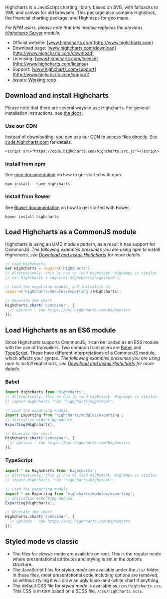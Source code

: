 Highcharts is a JavaScript charting library based on SVG, with fallbacks to VML and canvas for old browsers. This
package also contains Highstock, the financial charting package, and Highmaps for geo maps.

_For NPM users, please note that this module replaces the
previous [Highcharts Server](https://www.npmjs.com/package/highcharts-server) module._

* Official website: [www.highcharts.com](http://www.highcharts.com)
* Download page: [www.highcharts.com/download](http://www.highcharts.com/download)
* Licensing: [www.highcharts.com/license](http://www.highcharts.com/license)
* Support: [www.highcharts.com/support](http://www.highcharts.com/support)
* Issues: [Working repo](https://github.com/highcharts/highcharts/issues)

## Download and install Highcharts

Please note that there are several ways to use Highcharts. For general installation instructions,
see [the docs](http://www.highcharts.com/docs/getting-started/installation).

### Use our CDN

Instead of downloading, you can use our CDN to access files directly.
See [code.highcharts.com](https://code.highcharts.com) for details.

```
<script src="https://code.highcharts.com/highcharts.src.js"></script>
```

### Install from npm

See [npm documentation](https://docs.npmjs.com/) on how to get started with npm.

```
npm install --save highcharts
```

### Install from Bower

See [Bower documentation](https://bower.io/) on how to get started with Bower.

```
bower install highcharts
```

## Load Highcharts as a CommonJS module

Highcharts is using an UMD module pattern, as a result it has support for CommonJS.
*The following examples presumes you are using npm to install Highcharts,
see [Download and install Highcharts](#download-and-install-highcharts) for more details.*

```js
// Load Highcharts
var Highcharts = require('highcharts');
// Alternatively, this is how to load Highstock. Highmaps is similar.
// var Highcharts = require('highcharts/highstock');

// Load the exporting module, and initialize it.
require('highcharts/modules/exporting')(Highcharts);

// Generate the chart
Highcharts.chart('container', {
  // options - see https://api.highcharts.com/highcharts
});
```

## Load Highcharts as an ES6 module

Since Highcharts supports CommonJS, it can be loaded as an ES6 module with the use of transpilers. Two common
transpilers are [Babel](https://babeljs.io/) and [TypeScript](https://www.typescriptlang.org/). These have different
interpretations of a CommonJS module, which affects your syntax.
*The following examples presumes you are using npm to install Highcharts,
see [Download and install Highcharts](#download-and-install-highcharts) for more details.*

### Babel

```js
import Highcharts from 'highcharts';
// Alternatively, this is how to load Highstock. Highmaps is similar.
// import Highcharts from 'highcharts/highstock';

// Load the exporting module.
import Exporting from 'highcharts/modules/exporting';
// Initialize exporting module.
Exporting(Highcharts);

// Generate the chart
Highcharts.chart('container', {
  // options - see https://api.highcharts.com/highcharts
});
```

### TypeScript

```js
import * as Highcharts from 'highcharts';
// Alternatively, this is how to load Highstock. Highmaps is similar.
// import Highcharts from 'highcharts/highstock';

// Load the exporting module.
import * as Exporting from 'highcharts/modules/exporting';
// Initialize exporting module.
Exporting(Highcharts);

// Generate the chart
Highcharts.chart('container', {
  // options - see https://api.highcharts.com/highcharts
});
```

## Styled mode vs classic

* The files for _classic_ mode are available on root. This is the regular mode where presentational attributes and
  styling is set in the options structure.
* The JavaScript files for _styled mode_ are available under the `/js/` folder. In these files, most presentational code
  including options are removed, so without styling it will draw an ugly black-and-white chart if anything.
* The default CSS file for _styled mode_ is available as `/css/highcharts.css`. This CSS is in turn based on a SCSS
  file, `/css/highcharts.scss`.

